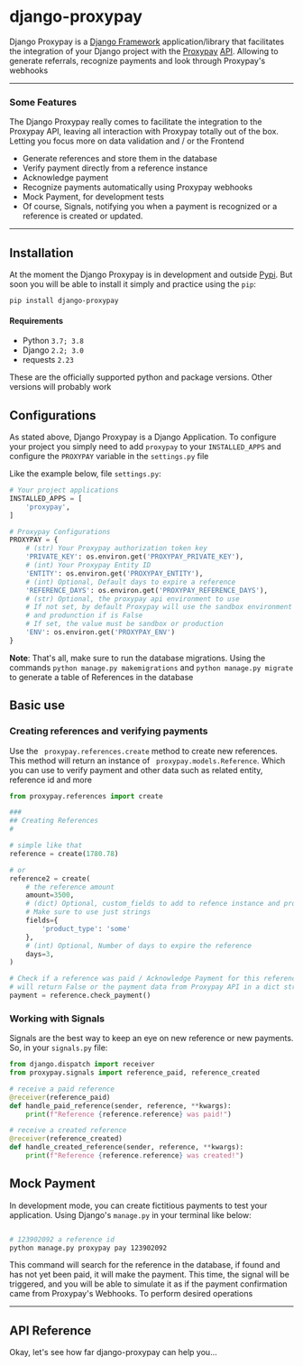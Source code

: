django-proxypay
=================

Django Proxypay is a [Django Framework](https://www.djangoproject.com/) application/library that facilitates the integration of your Django project with the [Proxypay](https://proxypay.co.ao/) [API](https://developer.proxypay.co.ao/v2/). Allowing to generate referrals, recognize payments and look through Proxypay's webhooks

----------------------------------------------------------------------------------

### Some Features

The Django Proxypay really comes to facilitate the integration to the Proxypay API, leaving all interaction with Proxypay totally out of the box. Letting you focus more on data validation and / or the Frontend

* Generate references and store them in the database
* Verify payment directly from a reference instance
* Acknowledge payment
* Recognize payments automatically using Proxypay webhooks
* Mock Payment, for development tests
* Of course, Signals, notifying you when a payment is recognized or a reference is created or updated.

------------------------------------------------------------------------------------------------------------------

## Installation

At the moment the Django Proxypay is in development and outside [Pypi](https://pypi.org/). But soon you will be able to install it simply and practice using the ``pip``:

    pip install django-proxypay

#### Requirements

* Python ``3.7; 3.8``
* Django ``2.2; 3.0``
* requests ``2.23``

These are the officially supported python and package versions. Other versions will probably work

## Configurations

As stated above, Django Proxypay is a Django Application. To configure your project you simply need to add ``proxypay`` to your ``INSTALLED_APPS`` and configure the ``PROXYPAY`` variable in the ``settings.py`` file

Like the example below, file ``settings.py``:

```python
# Your project applications
INSTALLED_APPS = [
    'proxypay',
]

# Proxypay Configurations
PROXYPAY = {
    # (str) Your Proxypay authorization token key
    'PRIVATE_KEY': os.environ.get('PROXYPAY_PRIVATE_KEY'),
    # (int) Your Proxypay Entity ID
    'ENTITY': os.environ.get('PROXYPAY_ENTITY'),
    # (int) Optional, Default days to expire a reference
    'REFERENCE_DAYS': os.environ.get('PROXYPAY_REFERENCE_DAYS'),
    # (str) Optional, the proxypay api environment to use
    # If not set, by default Proxypay will use the sandbox environment if settings.DEBUG is True 
    # and produnction if is False
    # If set, the value must be sandbox or production
    'ENV': os.environ.get('PROXYPAY_ENV')
}
```

**Note**: That's all, make sure to run the database migrations. Using the commands ``python manage.py makemigrations`` and ``python manage.py migrate`` to generate a table of References in the database

## Basic use

### Creating references and verifying payments

Use the `` proxypay.references.create`` method to create new references. This method will return an instance of `` proxypay.models.Reference``. Which you can use to verify payment and other data such as related entity, reference id and more

```python
from proxypay.references import create

###
## Creating References
#

# simple like that
reference = create(1780.78)

# or
reference2 = create(
    # the reference amount
    amount=3500,
    # (dict) Optional, custom_fields to add to refence instance and proxypay payment data
    # Make sure to use just strings
    fields={
        'product_type': 'some'
    },
    # (int) Optional, Number of days to expire the reference
    days=3,
)

# Check if a reference was paid / Acknowledge Payment for this reference
# will return False or the payment data from Proxypay API in a dict structure
payment = reference.check_payment() 
```

### Working with Signals

Signals are the best way to keep an eye on new reference or new payments. So, in your ``signals.py`` file:

```python
from django.dispatch import receiver
from proxypay.signals import reference_paid, reference_created

# receive a paid reference
@receiver(reference_paid)
def handle_paid_reference(sender, reference, **kwargs):
    print(f"Reference {reference.reference} was paid!")

# receive a created reference
@receiver(reference_created)
def handle_created_reference(sender, reference, **kwargs):
    print(f"Reference {reference.reference} was created!")
```

## Mock Payment

In development mode, you can create fictitious payments to test your application. Using Django's ``manage.py`` in your terminal like below:

```bash

# 123902092 a reference id
python manage.py proxypay pay 123902092

```

This command will search for the reference in the database, if found and has not yet been paid, it will make the payment. This time, the signal will be triggered, and you will be able to simulate it as if the payment confirmation came from Proxypay's Webhooks. To perform desired operations

------------------------------------------------------------------------------------------------------------------

## API Reference

Okay, let's see how far django-proxypay can help you...
